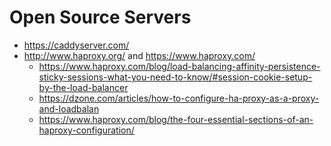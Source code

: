 # Open Source Servers

* <https://caddyserver.com/>
* <http://www.haproxy.org/> and <https://www.haproxy.com/>
  * <https://www.haproxy.com/blog/load-balancing-affinity-persistence-sticky-sessions-what-you-need-to-know/#session-cookie-setup-by-the-load-balancer>
  * <https://dzone.com/articles/how-to-configure-ha-proxy-as-a-proxy-and-loadbalan>
  * <https://www.haproxy.com/blog/the-four-essential-sections-of-an-haproxy-configuration/>

